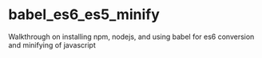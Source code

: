 # babel_es6_es5_minify
Walkthrough on installing npm, nodejs, and using babel for es6 conversion and minifying of javascript
